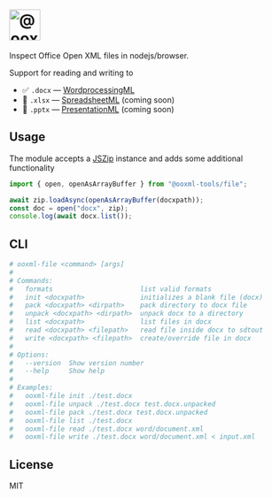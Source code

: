 # <img alt="@ooxml-tools/file" height="56" src="https://github.com/user-attachments/assets/4984e7de-7f42-41e4-830b-775ba8361365" />

Inspect Office Open XML files in nodejs/browser.

Support for reading and writing to

- ✅ `.docx` — [WordprocessingML](http://officeopenxml.com/anatomyofOOXML.php)
- 👷 `.xlsx` — [SpreadsheetML](http://officeopenxml.com/anatomyofOOXML-xlsx.php) (coming soon)
- 👷 `.pptx` — [PresentationML](http://officeopenxml.com/anatomyofOOXML-pptx.php) (coming soon)

## Usage

The module accepts a [JSZip](https://github.com/Stuk/jszip) instance and adds some additional functionality

```js
import { open, openAsArrayBuffer } from "@ooxml-tools/file";

await zip.loadAsync(openAsArrayBuffer(docxpath));
const doc = open("docx", zip);
console.log(await docx.list());
```

## CLI

```bash
# ooxml-file <command> [args]
#
# Commands:
#   formats                      list valid formats
#   init <docxpath>              initializes a blank file (docx)
#   pack <docxpath> <dirpath>    pack directory to docx file
#   unpack <docxpath> <dirpath>  unpack docx to a directory
#   list <docxpath>              list files in docx
#   read <docxpath> <filepath>   read file inside docx to sdtout
#   write <docxpath> <filepath>  create/override file in docx
#
# Options:
#   --version  Show version number                                       [boolean]
#   --help     Show help                                                 [boolean]
#
# Examples:
#   ooxml-file init ./test.docx
#   ooxml-file unpack ./test.docx test.docx.unpacked
#   ooxml-file pack ./test.docx test.docx.unpacked
#   ooxml-file list ./test.docx
#   ooxml-file read ./test.docx word/document.xml
#   ooxml-file write ./test.docx word/document.xml < input.xml
```

## License

MIT
